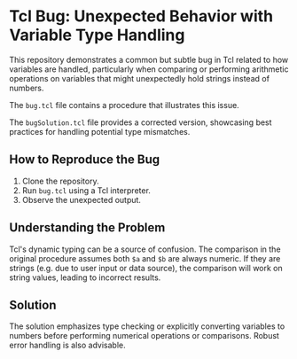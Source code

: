 # Tcl Bug: Unexpected Behavior with Variable Type Handling

This repository demonstrates a common but subtle bug in Tcl related to how variables are handled, particularly when comparing or performing arithmetic operations on variables that might unexpectedly hold strings instead of numbers.

The `bug.tcl` file contains a procedure that illustrates this issue.

The `bugSolution.tcl` file provides a corrected version, showcasing best practices for handling potential type mismatches.

## How to Reproduce the Bug

1.  Clone the repository.
2.  Run `bug.tcl` using a Tcl interpreter.
3. Observe the unexpected output.

## Understanding the Problem

Tcl's dynamic typing can be a source of confusion.  The comparison in the original procedure assumes both `$a` and `$b` are always numeric. If they are strings (e.g. due to user input or data source), the comparison will work on string values, leading to incorrect results. 

## Solution

The solution emphasizes type checking or explicitly converting variables to numbers before performing numerical operations or comparisons.  Robust error handling is also advisable.